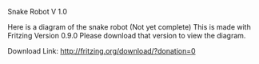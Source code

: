 Snake Robot V 1.0

Here is a diagram of the snake robot (Not yet complete)
This is made with Fritzing Version 0.9.0
Please download that version to view the diagram.

Download Link: http://fritzing.org/download/?donation=0
